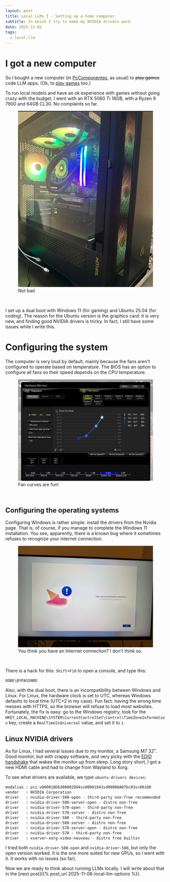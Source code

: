 ```yaml
---
layout: post
title: Local LLMs I - Setting up a home computer
subtitle: In which I try to make my NVIDIA drivers work
date: 2025-11-01
tags:
  - local-llm
---
```


# I got a new computer

So I bought a new computer (in [PcComponentes](https://www.pccomponentes.com/), as usual) to ~~play games~~ code LLM apps. (Ok, to [play games](https://store.steampowered.com/agecheck/app/1086940/) too.)

To run local models and have an ok experience with games without going crazy with the budget, I went with an RTX 5060 Ti 16GB, with a Ryzen 9 7900 and 64GB CL30. No complaints so far.

<figure>
  <img src="/assets/images/2025-11-01-local-llm-setup/2025-09-27-20-16-43.png" alt="Not bad" />
  <figcaption>Not bad</figcaption>
</figure><br/>


I set up a dual boot with Windows 11 (for gaming) and Ubuntu 25.04 (for coding). The reason for the Ubuntu version is the graphics card: it is very new, and finding good NVIDIA drivers is tricky. In fact, I still have some issues while I write this.

# Configuring the system

The computer is very loud by default, mainly because the fans aren't configured to operate based on temperature. The BIOS has an option to configure all fans so their speed depends on the CPU temperature.
<figure>
  <img src="/assets/images/2025-11-01-local-llm-setup/2025-09-27-20-34-58.png" alt="Fan curves are fun!" />
  <figcaption>Fan curves are fun!</figcaption>
</figure><br/>

## Configuring the operating systems

Configuring Windows is rather simple: install the drivers from the Nvidia page. That is, of course, if you manage to complete the Windows 11 installation. You see, apparently, there is a known bug where it sometimes refuses to recognize your internet connection.

<figure>
  <img src="/assets/images/2025-11-01-local-llm-setup/2025-09-27-21-33-38.png" alt="You think you have an Internet connection? I don't think so." />
  <figcaption>You think you have an Internet connection? I don't think so.</figcaption>
</figure><br/>

There is a hack for this: `Shift+F10` to open a console, and type this:

```
OOBE\BYPASSNRO
```

Also, with the dual boot, there is an incompatibility between Windows and Linux. For Linux, the hardware clock is set to UTC, whereas Windows defaults to local time (UTC+2 in my case). Fun fact: having the wrong time messes with HTTPS, so the browser will refuse to load most websites. Fortunately, the fix is easy: go to the Windows registry, look for the `HKEY_LOCAL_MACHINE\SYSTEM\CurrentControlSet\Control\TimeZoneInformation` key, create a `RealTimeIsUniversal` value, and set it to `1`.

## Linux NVIDIA drivers

As for Linux, I had several issues due to my monitor, a Samsung M7 32". Good monitor, but with crappy software, and very picky with the [EDID handshake](https://www.firefold.com/blogs/news/edid-and-the-hdmi-handshake) that wakes the monitor up from sleep. Long story short, I got a new HDMI cable and had to change from Wayland to Xorg.

To see what drivers are available, we type `ubuntu-drivers devices`:

```
modalias : pci:v000010DEd00002D04sv00001043sd00008A07bc03sc00i00
vendor   : NVIDIA Corporation
driver   : nvidia-driver-580-open - third-party non-free recommended
driver   : nvidia-driver-580-server-open - distro non-free
driver   : nvidia-driver-570-open - third-party non-free
driver   : nvidia-driver-570-server - distro non-free
driver   : nvidia-driver-580 - third-party non-free
driver   : nvidia-driver-580-server - distro non-free
driver   : nvidia-driver-570-server-open - distro non-free
driver   : nvidia-driver-570 - third-party non-free
driver   : xserver-xorg-video-nouveau - distro free builtin
```

I tried both `nvidia-driver-580-open` and `nvidia-driver-580`, but only the open version worked. It is the one more suited for new GPUs, so I went with it. It works with no issues (so far).

Now we are ready to think about running LLMs locally. I will write about that in the [next post]({% post_url 2025-11-08-local-llm-options %}).

